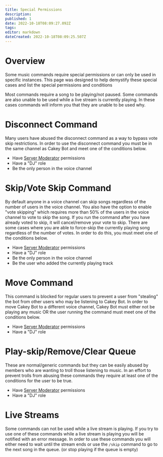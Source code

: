 ```yaml
---
title: Special Permissions
description: 
published: 1
date: 2022-10-18T08:09:27.092Z
tags: 
editor: markdown
dateCreated: 2022-10-18T08:09:25.507Z
---
```


# Overview

Some music commands require special permissions or can only be used in specific instances. This page was designed to help demystify these special cases and list the special permissions and conditions

Most commands require a song to be playing/not paused. Some commands are also unable to be used while a live stream is currently playing. In these cases commands will inform you that they are unable to be used why.

# Disconnect Command

Many users have abused the disconnect command as a way to bypass vote skip restrictions. In order to use the disconnect command you must be in the same channel as Cakey Bot and meet one of the conditions below.

* Have [Server Moderator](https://cakeybot.app/faq.html) permissions
* Have a "DJ" role
* Be the only person in the voice channel

# Skip/Vote Skip Command

By default anyone in a voice channel can skip songs regardless of the number of users in the voice channel. You also have the option to enable "vote skipping" which requires more than 50% of the users in the voice channel to vote to skip the song. If you run the command after you have already voted to skip, it will cancel/remove your vote to skip. There are some cases where you are able to force-skip the currently playing song regardless of the number of votes. In order to do this, you must meet one of the conditions below.

* Have [Server Moderator](https://cakeybot.app/faq.html) permissions
* Have a "DJ" role
* Be the only person in the voice channel
* Be the user who added the currently playing track

# Move Command

This command is blocked for regular users to prevent a user from "stealing" the bot from other users who may be listening to Cakey Bot. In order to move Cakey Bot to a different voice channel, Cakey Bot must either not be playing any music OR the user running the command must meet one of the conditions below.

* Have [Server Moderator](https://cakeybot.app/faq.html) permissions
* Have a "DJ" role

# Play-skip/Remove/Clear Queue

These are normal/generic commands but they can be easily abused by members who are wanting to troll those listening to music. In an effort to prevent trolls from abusing these commands they require at least one of the conditions for the user to be true.

* Have [Server Moderator](https://cakeybot.app/faq.html) permissions
* Have a "DJ" role

# Live Streams

Some commands can not be used while a live stream is playing. If you try to use one of these commands while a live stream is playing you will be notified with an error message. In order to use these commands you will either need to wait until the stream ends or use the `/skip` command to go to the next song in the queue. (or stop playing if the queue is empty)